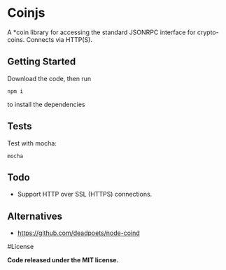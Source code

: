 # Coinjs

A \*coin library for accessing the standard JSONRPC interface for crypto-coins. Connects via HTTP(S).

## Getting Started

Download the code, then run

```npm i```

to install the dependencies

## Tests

Test with mocha:

```mocha```

## Todo

* Support HTTP over SSL (HTTPS) connections.

## Alternatives

* https://github.com/deadpoets/node-coind

#License

**Code released under the MIT license.**
